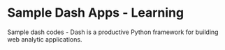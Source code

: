 # Sample Dash Apps - Learning
Sample dash codes - Dash is a productive Python framework for building web analytic applications.
